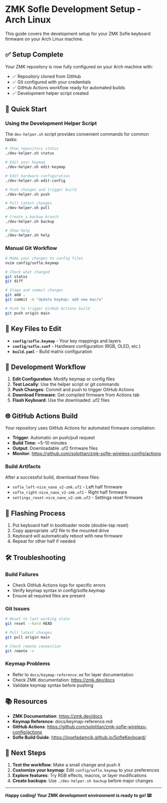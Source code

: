 # ZMK Sofle Development Setup - Arch Linux

This guide covers the development setup for your ZMK Sofle keyboard firmware on your Arch Linux machine.

## ✅ Setup Complete

Your ZMK repository is now fully configured on your Arch machine with:

- ✅ Repository cloned from GitHub
- ✅ Git configured with your credentials
- ✅ GitHub Actions workflow ready for automated builds
- ✅ Development helper script created

## 🚀 Quick Start

### Using the Development Helper Script

The `dev-helper.sh` script provides convenient commands for common tasks:

```bash
# Show repository status
./dev-helper.sh status

# Edit your keymap
./dev-helper.sh edit-keymap

# Edit hardware configuration
./dev-helper.sh edit-config

# Push changes and trigger build
./dev-helper.sh push

# Pull latest changes
./dev-helper.sh pull

# Create a backup branch
./dev-helper.sh backup

# Show help
./dev-helper.sh help
```

### Manual Git Workflow

```bash
# Make your changes to config files
nvim config/sofle.keymap

# Check what changed
git status
git diff

# Stage and commit changes
git add .
git commit -m "Update keymap: add new macro"

# Push to trigger GitHub Actions build
git push origin main
```

## 📁 Key Files to Edit

- **`config/sofle.keymap`** - Your key mappings and layers
- **`config/sofle.conf`** - Hardware configuration (RGB, OLED, etc.)
- **`build.yaml`** - Build matrix configuration

## 🔧 Development Workflow

1. **Edit Configuration**: Modify keymap or config files
2. **Test Locally**: Use the helper script or git commands
3. **Push Changes**: Commit and push to trigger GitHub Actions
4. **Download Firmware**: Get compiled firmware from Actions tab
5. **Flash Keyboard**: Use the downloaded .uf2 files

## 🌐 GitHub Actions Build

Your repository uses GitHub Actions for automated firmware compilation:

- **Trigger**: Automatic on push/pull request
- **Build Time**: ~5-10 minutes
- **Output**: Downloadable .uf2 firmware files
- **Monitor**: https://github.com/solotitan/zmk-sofle-wireless-config/actions

### Build Artifacts

After a successful build, download these files:
- `sofle_left-nice_nano_v2-zmk.uf2` - Left half firmware
- `sofle_right-nice_nano_v2-zmk.uf2` - Right half firmware
- `settings_reset-nice_nano_v2-zmk.uf2` - Settings reset firmware

## 🔄 Flashing Process

1. Put keyboard half in bootloader mode (double-tap reset)
2. Copy appropriate .uf2 file to the mounted drive
3. Keyboard will automatically reboot with new firmware
4. Repeat for other half if needed

## 🛠️ Troubleshooting

### Build Failures
- Check GitHub Actions logs for specific errors
- Verify keymap syntax in config/sofle.keymap
- Ensure all required files are present

### Git Issues
```bash
# Reset to last working state
git reset --hard HEAD

# Pull latest changes
git pull origin main

# Check remote connection
git remote -v
```

### Keymap Problems
- Refer to `docs/keymap-reference.md` for layer documentation
- Check ZMK documentation: https://zmk.dev/docs
- Validate keymap syntax before pushing

## 📚 Resources

- **ZMK Documentation**: https://zmk.dev/docs
- **Keymap Reference**: docs/keymap-reference.md
- **GitHub Actions**: https://github.com/solotitan/zmk-sofle-wireless-config/actions
- **Sofle Build Guide**: https://josefadamcik.github.io/SofleKeyboard/

## 🎯 Next Steps

1. **Test the workflow**: Make a small change and push it
2. **Customize your keymap**: Edit `config/sofle.keymap` to your preferences
3. **Explore features**: Try RGB effects, macros, or layer modifications
4. **Create backups**: Use `./dev-helper.sh backup` before major changes

---

**Happy coding! Your ZMK development environment is ready to go! ⌨️**
